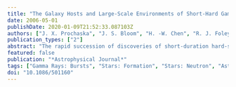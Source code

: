 ```yaml
---
title: "The Galaxy Hosts and Large-Scale Environments of Short-Hard Gamma-Ray Bursts"
date: 2006-05-01
publishDate: 2020-01-09T21:52:33.087103Z
authors: ["J. X. Prochaska", "J. S. Bloom", "H. -W. Chen", "R. J. Foley", "D. A. Perley", "E. Ramirez-Ruiz", "J. Granot", "W. H. Lee", "D. Pooley", "K. Alatalo", "K. Hurley", "M. C. Cooper", "A. K. Dupree", "B. F. Gerke", "B. M. S. Hansen", "J. S. Kalirai", "J. A. Newman", "R. M. Rich", "H. Richer", "S. A. Stanford", "D. Stern", "W. J. M. van Breugel"]
publication_types: ["2"]
abstract: "The rapid succession of discoveries of short-duration hard-spectrum gamma-ray bursts (GRBs) has led to unprecedented insights into the energetics of the explosion and nature of the progenitors. Yet short of the detection of a smoking gun, such as a burst of coincident gravitational radiation or a Li-Paczyŉski minisupernova, it is unlikely that a definitive claim can be made for the progenitors. As was the case with long-duration soft-spectrum GRBs, however, the expectation is that a systematic study of the hosts and locations of short GRBs could begin to yield fundamental clues as to their nature. We present an aggregate study of the host galaxies of short-duration hard- spectrum GRBs. In particular, we present the Gemini-North and Keck discovery spectra of the galaxies that hosted three short GRBs and a moderate-resolution (Råisebox-0.5ex 6000) spectrum of a fourth host. We find that these short-hard GRBs originate in a variety of low-redshift (z&lt;1) environments that differ substantially from those of long-soft GRBs, both on individual galaxy scales and on galaxy-cluster scales. Specifically, three of the bursts are found to be associated with old and massive galaxies with no current (&lt;0.1 M$_solar$ yr$^-1$) or recent star formation. Two of these galaxies are located within a cluster environment. These observations support an origin from the merger of compact stellar remnants, such as double neutron stars or a neutron star-black hole binary. The fourth event, in contrast, occurred within a dwarf galaxy with a star formation rate exceeding 0.3 M$_solar$ yr$^-1$. Therefore, it appears that like supernovae of Type Ia, the progenitors of short-hard bursts are created in all galaxy types, suggesting a corresponding class with a wide distribution of delay times between formation and explosion."
featured: false
publication: "*Astrophysical Journal*"
tags: ["Gamma Rays: Bursts", "Stars: Formation", "Stars: Neutron", "Astrophysics"]
doi: "10.1086/501160"
---
```


